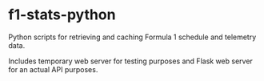 # f1-stats-python

Python scripts for retrieving and caching Formula 1 schedule and telemetry data.

Includes temporary web server for testing purposes and Flask web server for an actual API purposes.
